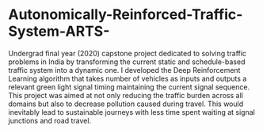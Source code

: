 # Autonomically-Reinforced-Traffic-System-ARTS-
Undergrad final year (2020) capstone project dedicated to solving traffic problems in India by transforming the current static and schedule-based traffic system into a dynamic one. I developed the Deep Reinforcement Learning algorithm that takes number of vehicles as inputs and outputs a relevant green light signal timing maintaining the current signal sequence.  This project was aimed at not only reducing the traffic burden across all domains but also to decrease pollution caused during travel. This would inevitably lead to sustainable journeys with less time spent waiting at signal junctions and road travel.
